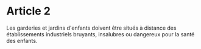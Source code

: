 # Article 2

Les garderies et jardins d'enfants doivent être situés à distance des établissements industriels bruyants, insalubres ou dangereux pour la santé des enfants.
